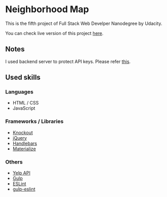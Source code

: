 # Neighborhood Map

This is the fifth project of Full Stack Web Develper Nanodegree by Udacity.

You can check live version of this project [here](https://earlbread.github.io/neighborhood-map/).

## Notes

I used backend server to protect API keys. Please refer [this][1].

[1]: https://github.com/earlbread/multipurpose-backend

## Used skills

### Languages
 - HTML / CSS
 - JavaScript

### Frameworks / Libraries
 - [Knockout][2]
 - [jQuery][3]
 - [Handlebars][4]
 - [Materialize][5]

 [2]: http://knockoutjs.com/
 [3]: https://jquery.com/
 [4]: http://handlebarsjs.com/
 [5]: http://materializecss.com/

### Others
 - [Yelp API][6]
 - [Gulp][7]
 - [ESLint][8]
 - [gulp-eslint][9]

 [6]: https://www.yelp.ca/developers/documentation/v2/overview
 [7]: http://gulpjs.com/
 [8]: http://eslint.org/
 [9]: https://github.com/adametry/gulp-eslint
